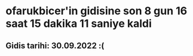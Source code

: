 # ofarukbicer'in gidisine son 8 gun 16 saat 15 dakika 11 saniye kaldi

## Gidis tarihi: 30.09.2022 :(